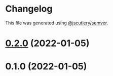 # Changelog

This file was generated using [@jscutlery/semver](https://github.com/jscutlery/semver).

# [0.2.0](https://github.com/BedrockStreaming/forms/compare/v0.1.0...v0.2.0) (2022-01-05)



# 0.1.0 (2022-01-05)
